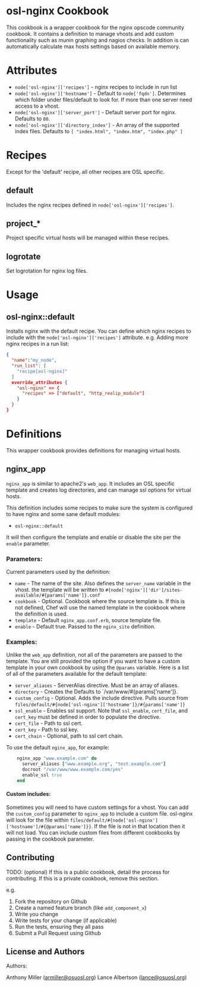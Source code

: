 osl-nginx Cookbook
===================
This cookbook is a wrapper cookbook for the nginx opscode community cookbook. It
contains a definition to manage vhosts and add custom functionality such as
munin graphing and nagios checks. In addition is can automatically calculate max
hosts settings based on available memory.

Attributes
==========

- `node['osl-nginx']['recipes']` - nginx recipes to include in run list
- `node['osl-nginx']['hostname']` - Default to `node['fqdn']`. Determines which
  folder under files/default to look for. If more than one server need access to
  a vhost.
- `node['osl-nginx']['server_port']` - Default server port for nginx. Defaults
  to `80`.
- `node['osl-nginx']['directory_index']` - An array of the supported index
  files. Defaults to `[ "index.html", "index.htm", "index.php" ]`

Recipes
=======

Except for the 'default' recipe, all other recipes are OSL specific.

default
-------

Includes the nginx recipes defined in `node['osl-nginx']['recipes']`.

project\_\*
-----------

Project specific virtual hosts will be managed within these recipes.

logrotate
---------

Set logrotation for nginx log files.

Usage
=====

osl-nginx::default
-------------------
Installs nginx with the default recipe. You can define which nginx recipes to
include with the `node['osl-nginx']['recipes']` attribute.  e.g.  Adding more
nginx recipes in a run list:

```json
{
  "name":"my_node",
  "run_list": [
    "recipe[osl-nginx]"
  ]
  override_attributes {
    "osl-nginx" => {
      "recipes" => ["default", "http_realip_module"]
    }
  }
}
```

Definitions
===========

This wrapper cookbook provides definitions for managing virtual hosts.

nginx\_app
----------

``nginx_app`` is similar to apache2's ``web_app``. It includes an OSL specific
template and creates log directories, and can manage ssl options for virtual
hosts.

This definition includes some recipes to make sure the system is configured to
have nginx and some sane default modules:

* `osl-nginx::default`

It will then configure the template and enable or disable the site per the
`enable` parameter.

### Parameters:

Current parameters used by the definition:

- `name` - The name of the site. Also defines the ``server_name`` variable in
  the vhost.  the template will be written to
  ``#{node['nginx']['dir']/sites-available/#{params['name']}.conf``
- `cookbook` - Optional. Cookbook where the source template is. If this is not
  defined, Chef will use the named template in the cookbook where the definition
  is used.
- `template` - Default ``nginx_app.conf.erb``, source template file.
- `enable` - Default true. Passed to the ``nginx_site`` definition.

### Examples:

Unlike the ``web_app`` definition, not all of the parameters are passed to the
template. You are still provided the option if you want to have a custom
template in your own cookbook by using the `@params` variable. Here is a list of
all of the parameters available for the default template:

- ``server_aliases`` - ServerAlias directive. Must be an array of aliases.
- `directory` - Creates the Defaults to `/var/www/#{params['name']}.
- `custom_config` - Optional. Adds the include directive. Pulls source from
  `files/default/#{node['osl-nginx']['hostname']}/#{params['name']}`
- `ssl_enable` - Enables ssl support. Note that `ssl_enable`, `cert_file`, and
  `cert_key` must be defined in order to populate the directive.
- `cert_file` - Path to ssl cert.
- `cert_key` - Path to ssl key.
- `cert_chain` - Optional, path to ssl cert chain.

To use the default ``nginx_app``, for example:

``` ruby
    nginx_app "www.example.com" do
      server_aliases ["www.example.org", "test.example.com"]
      docroot "/var/www/www.example.com/yes"
      enable_ssl true
    end
```

#### Custom includes:

Sometimes you will need to have custom settings for a vhost. You can add the
``custom_config`` parameter to ``nginx_app`` to include a custom file.
osl-nginx will look for the file within
`files/default/#{node['osl-nginx']['hostname']/#{@params['name']}}`. If the file
is not in that location then it will not load. You can include custom files from
different cookbooks by passing in the cookbook parameter.

Contributing
------------
TODO: (optional) If this is a public cookbook, detail the process for
contributing. If this is a private cookbook, remove this section.

e.g.
1. Fork the repository on Github
2. Create a named feature branch (like ``add_component_x``)
3. Write you change
4. Write tests for your change (if applicable)
5. Run the tests, ensuring they all pass
6. Submit a Pull Request using Github

License and Authors
-------------------
Authors:

Anthony Miller (armiller@osuosl.org)
Lance Albertson (lance@osuosl.org)
